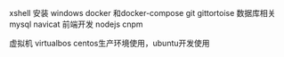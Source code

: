 xshell 安装 windows
docker 和docker-compose
git   gittortoise
数据库相关 mysql  navicat
前端开发  nodejs   cnpm

虚拟机 virtualbos    centos生产环境使用，ubuntu开发使用